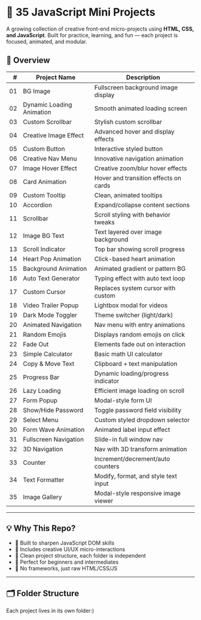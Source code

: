 # 🚀 35 JavaScript Mini Projects

A growing collection of creative front-end micro-projects using **HTML, CSS, and JavaScript**. Built for practice, learning, and fun — each project is focused, animated, and modular.

## 🎯 Overview

|   # | Project Name              | Description                           |
| --: | ------------------------- | ------------------------------------- |
|  01 | BG Image                  | Fullscreen background image display   |
|  02 | Dynamic Loading Animation | Smooth animated loading screen        |
|  03 | Custom Scrollbar          | Stylish custom scrollbar              |
|  04 | Creative Image Effect     | Advanced hover and display effects    |
|  05 | Custom Button             | Interactive styled button             |
|  06 | Creative Nav Menu         | Innovative navigation animation       |
|  07 | Image Hover Effect        | Creative zoom/blur hover effects      |
|  08 | Card Animation            | Hover and transition effects on cards |
|  09 | Custom Tooltip            | Clean, animated tooltips              |
|  10 | Accordion                 | Expand/collapse content sections      |
|  11 | Scrollbar                 | Scroll styling with behavior tweaks   |
|  12 | Image BG Text             | Text layered over image background    |
|  13 | Scroll Indicator          | Top bar showing scroll progress       |
|  14 | Heart Pop Animation       | Click-based heart animation           |
|  15 | Background Animation      | Animated gradient or pattern BG       |
|  16 | Auto Text Generator       | Typing effect with auto text loop     |
|  17 | Custom Cursor             | Replaces system cursor with custom    |
|  18 | Video Trailer Popup       | Lightbox modal for videos             |
|  19 | Dark Mode Toggler         | Theme switcher (light/dark)           |
|  20 | Animated Navigation       | Nav menu with entry animations        |
|  21 | Random Emojis             | Displays random emojis on click       |
|  22 | Fade Out                  | Elements fade out on interaction      |
|  23 | Simple Calculator         | Basic math UI calculator              |
|  24 | Copy & Move Text          | Clipboard + text manipulation         |
|  25 | Progress Bar              | Dynamic loading/progress indicator    |
|  26 | Lazy Loading              | Efficient image loading on scroll     |
|  27 | Form Popup                | Modal-style form UI                   |
|  28 | Show/Hide Password        | Toggle password field visibility      |
|  29 | Select Menu               | Custom styled dropdown selector       |
|  30 | Form Wave Animation       | Animated label input effect           |
|  31 | Fullscreen Navigation     | Slide-in full window nav              |
|  32 | 3D Navigation             | Nav with 3D transform animation       |
|  33 | Counter                   | Increment/decrement/auto counters     |
|  34 | Text Formatter            | Modify, format, and style text input  |
|  35 | Image Gallery             | Modal-style responsive image viewer   |

---

## 💡 Why This Repo?

- 🔨 Built to sharpen JavaScript DOM skills
- 🎨 Includes creative UI/UX micro-interactions
- 🧱 Clean project structure, each folder is independent
- 🧠 Perfect for beginners and intermediates
- 🧰 No frameworks, just raw HTML/CSS/JS

---

## 🗂️ Folder Structure

Each project lives in its own folder:)
